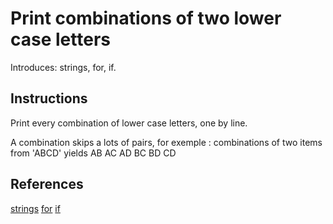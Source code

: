 # Print combinations of two lower case letters

Introduces: strings, for, if.

## Instructions

Print every combination of lower case letters, one by line.

A combination skips a lots of pairs, for exemple :
combinations of two items  from 'ABCD' yields AB AC AD BC BD CD

## References
[strings](https://docs.python.org/3/tutorial/introduction.html#strings)
[for](https://docs.python.org/3/tutorial/controlflow.html#for-statements)
[if](https://docs.python.org/3/tutorial/controlflow.html#if-statements)
